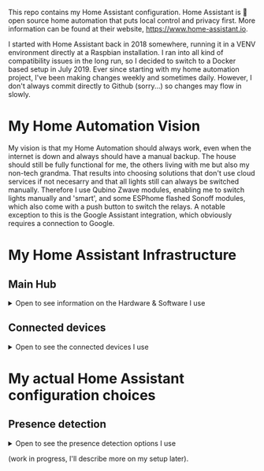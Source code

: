 This repo contains my Home Assistant configuration. Home Assistant is 🏡 open source home automation that puts local control and privacy first. More information can be found at their website, https://www.home-assistant.io.

I started with Home Assistant back in 2018 somewhere, running it in a VENV environment directly at a Raspbian installation. I ran into all kind of compatibility issues in the long run, so I decided to switch to a Docker based setup in July 2019. Ever since starting with my home automation project, I've been making changes weekly and sometimes daily. However, I don't always commit directly to Github (sorry...) so changes may flow in slowly.

# My Home Automation Vision
My vision is that my Home Automation should always work, even when the internet is down and always should have a manual backup. The house should still be fully functional for me, the others living with me but also my non-tech grandma. That results into choosing solutions that don't use cloud services if not necesarry and that all lights still can always be switched manually. Therefore I use Qubino Zwave modules, enabling me to switch lights manually and 'smart', and some ESPhome flashed Sonoff modules, which also come with a push button to switch the relays. A notable exception to this is the Google Assistant integration, which obviously requires a connection to Google.

# My Home Assistant Infrastructure
## Main Hub
<details>
  <summary>Open to see information on the Hardware & Software I use</summary>
  
### Hardware
- Raspberry Pi3B+
- [Z-Wave.Me ZME_UZB1 USB Stick](https://tweakers.net/pricewatch/434681/z-wave-punt-me-usb-stick-met-z-wave-plus/specificaties/)
- CC2531 Zigbee stick with [zigbee2mqtt](https://www.zigbee2mqtt.io/)

### Software
- [Raspbian](https://www.raspberrypi.org/downloads/raspbian/) Stretch
- [Monitor](https://github.com/andrewjfreyer/monitor), a distributed advertisement-based BTLE presence detection reported via mqtt
- [Docker](https://www.docker.com/)
  - [Home Assistant](https://hub.docker.com/r/homeassistant/raspberrypi3-homeassistant) as core
  - [Mosquitto](https://hub.docker.com/_/eclipse-mosquitto) as local MQTT server
  - [Traefik](https://hub.docker.com/_/traefik) as transparant reverse proxy, handling traffic to all containers and SSL termination
  - [ESPhome](https://hub.docker.com/r/esphome/esphome) to program my sonoff devices
  - [zigbee2mqtt](https://hub.docker.com/r/koenkk/zigbee2mqtt) running my zigbee network
  - [Duplicati](https://hub.docker.com/r/duplicati/duplicati) for encrypted backups of my config files to the cloud
  - [nginx](https://hub.docker.com/r/linuxserver/nginx) for some static file hosting.
</details>


## Connected devices
<details>
  <summary>Open to see the connected devices I use</summary>
  
### Z-Wave
 - 2x [Qubino Flush Dimmer](https://tweakers.net/pricewatch/467913/qubino-flush-dimmer-z-wave+/specificaties/) 1 for dining room, 1 for window light in living room
 - 1x [NEO COOLCAM NAS-PD02Z Z-wave Plus PIR Motion Sensor](https://www.aliexpress.com/item/32796863408.html) in the living room - links to a V2 but I use the V1 which lacks temperature support
 - 1x [Qubino Flush 2 Relay](https://tweakers.net/pricewatch/474184/qubino-flush-2-relay-z-wave+/specificaties/) in the garden
 - 1x [Qubino Flush Shutter](https://tweakers.net/pricewatch/563345/qubino-flush-shutter-(zmnhcd1)/specificaties/) to control the cover on the attic windows
 
### Wifi Switches
 - 2x [Sonoff basic](https://www.aliexpress.com/item/32831445550.html) switches running ESPhome (so no connection with China!)
 - 2x [Sonoff S20](https://www.aliexpress.com/item/32846334606.html) switches also running ESPhome, 1 in use, 1 in spare.
 
### Zigbee sensors
 - 2x [Xiaomi mijia Temperature Humidity Sensor](https://www.aliexpress.com/item/32714410866.html), 1 in the attic, the other in the main bedroom
 - 2x [Xiaomi door Window Sensor](https://www.aliexpress.com/item/32714904459.html) (still on order), 1 is meant for the freezer upstairs because the kids tend to leave it not fully closed. For the other I have no purpose yet.
 
### Thermostat
 - Rooted Toon thermostat
   - Rooting enables local control of the thermostat, and prevents needing a subscription with Eneco. It requires a [custom_component](https://github.com/hmmbob/HomeAssistantConfig/tree/master/custom_components/toon_hmmbob).
   - Connecting to [emulated Hue on Home Assistant](https://github.com/hmmbob/HomeAssistantConfig/blob/master/emulated_hue.yaml) for light switches.
 - The Toon Thermostat also provides information on my smartmeter, measuring electricity. It receives this information through the P1 port on the meter. This also requires a [custom component](https://github.com/hmmbob/HomeAssistantConfig/tree/master/custom_components/toon_smartmeter) to work.
 
### Cast & Voice Control
- Google Home in the living room
- Google Home Mini upstairs
- LG SH-8 Soundbar in the living room
- Google Chromecast in my TV (currently not used in Home Assistant, but hey - it could be)
</details>

# My actual Home Assistant configuration choices
## Presence detection
<details>
  <summary>Open to see the presence detection options I use</summary>
  
### Owntracks 
 - [Owntracks](https://www.home-assistant.io/components/owntracks/) is installed on my phone, reporting via the Home Assistant webhooks integration on my location. 

### Bluetooth
 - Raspberry W Zero
   - [Raspbian](https://www.raspberrypi.org/downloads/raspbian/) Stretch
   - [Monitor](https://github.com/andrewjfreyer/monitor), a distributed advertisement-based BTLE presence detection reported via mqtt

Both the main hub and the Zero run [Monitor](https://github.com/andrewjfreyer/monitor) for BT presence detection. In Home Assistant I use a MAX-sensor, as I only need to know if any of these two Pi's sees the BT device we like to track. So if one of them has a "confidence" >0, that device is considered "home". See the monitor github page for more information.
</details>

(work in progress, I'll describe more on my setup later).
